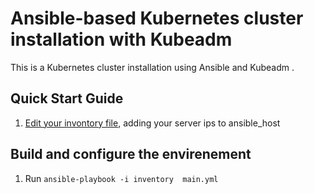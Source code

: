 # Ansible-based Kubernetes cluster installation with Kubeadm
This is a Kubernetes cluster installation using Ansible and Kubeadm .

## Quick Start Guide
  1. [Edit your invontory file](./inventory), adding your server ips to ansible_host

## Build and configure the envirenement 
  1. Run `ansible-playbook -i inventory  main.yml`
